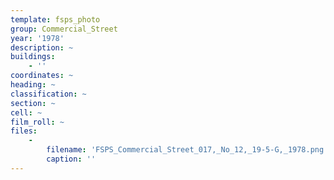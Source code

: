 ```yaml
---
template: fsps_photo
group: Commercial_Street
year: '1978'
description: ~
buildings:
    - ''
coordinates: ~
heading: ~
classification: ~
section: ~
cell: ~
film_roll: ~
files:
    -
        filename: 'FSPS_Commercial_Street_017,_No_12,_19-5-G,_1978.png'
        caption: ''
---
```

